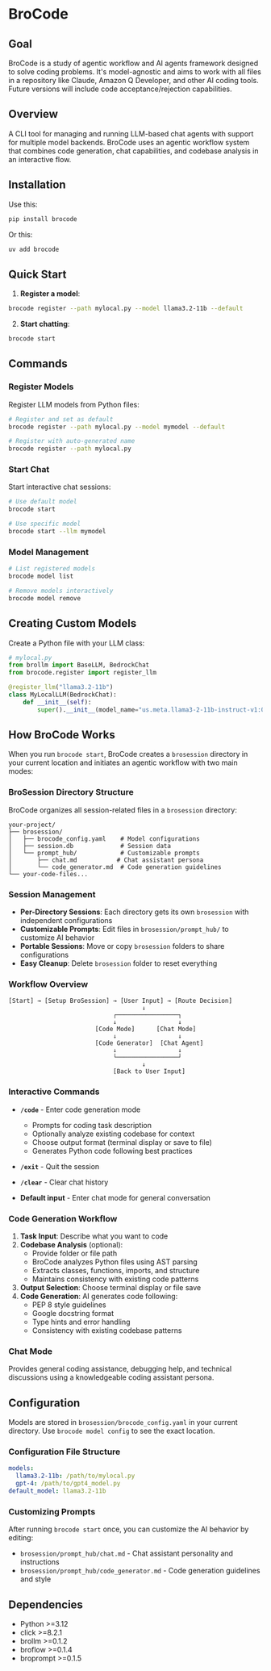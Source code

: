 # BroCode

## Goal

BroCode is a study of agentic workflow and AI agents framework designed to solve coding problems. It's model-agnostic and aims to work with all files in a repository like Claude, Amazon Q Developer, and other AI coding tools. Future versions will include code acceptance/rejection capabilities.

## Overview

A CLI tool for managing and running LLM-based chat agents with support for multiple model backends. BroCode uses an agentic workflow system that combines code generation, chat capabilities, and codebase analysis in an interactive flow.

## Installation

Use this:  
```bash
pip install brocode  
```
Or this:  
```bash
uv add brocode  
```

## Quick Start

1. **Register a model**:
```bash
brocode register --path mylocal.py --model llama3.2-11b --default
```

2. **Start chatting**:
```bash
brocode start
```

## Commands

### Register Models

Register LLM models from Python files:

```bash
# Register and set as default
brocode register --path mylocal.py --model mymodel --default

# Register with auto-generated name
brocode register --path mylocal.py
```

### Start Chat

Start interactive chat sessions:

```bash
# Use default model
brocode start

# Use specific model
brocode start --llm mymodel
```

### Model Management

```bash
# List registered models
brocode model list

# Remove models interactively
brocode model remove
```

## Creating Custom Models

Create a Python file with your LLM class:

```python
# mylocal.py
from brollm import BaseLLM, BedrockChat
from brocode.register import register_llm

@register_llm("llama3.2-11b")
class MyLocalLLM(BedrockChat):
    def __init__(self):
        super().__init__(model_name="us.meta.llama3-2-11b-instruct-v1:0")
```

## How BroCode Works

When you run `brocode start`, BroCode creates a `brosession` directory in your current location and initiates an agentic workflow with two main modes:

### BroSession Directory Structure

BroCode organizes all session-related files in a `brosession` directory:

```
your-project/
├── brosession/
│   ├── brocode_config.yaml    # Model configurations
│   ├── session.db             # Session data
│   └── prompt_hub/            # Customizable prompts
│       ├── chat.md           # Chat assistant persona
│       └── code_generator.md  # Code generation guidelines
└── your-code-files...
```

### Session Management

- **Per-Directory Sessions**: Each directory gets its own `brosession` with independent configurations
- **Customizable Prompts**: Edit files in `brosession/prompt_hub/` to customize AI behavior
- **Portable Sessions**: Move or copy `brosession` folders to share configurations
- **Easy Cleanup**: Delete `brosession` folder to reset everything

### Workflow Overview

```
[Start] → [Setup BroSession] → [User Input] → [Route Decision]
                                     ↓
                             ┌─────────────────┐
                             ↓                 ↓
                        [Code Mode]      [Chat Mode]
                             ↓                 ↓
                        [Code Generator]  [Chat Agent]
                             ↓                 ↓
                             └─────────────────┘
                                     ↓
                             [Back to User Input]
```

### Interactive Commands

- **`/code`** - Enter code generation mode
  - Prompts for coding task description
  - Optionally analyze existing codebase for context
  - Choose output format (terminal display or save to file)
  - Generates Python code following best practices
  
- **`/exit`** - Quit the session
- **`/clear`** - Clear chat history
- **Default input** - Enter chat mode for general conversation

### Code Generation Workflow

1. **Task Input**: Describe what you want to code
2. **Codebase Analysis** (optional): 
   - Provide folder or file path
   - BroCode analyzes Python files using AST parsing
   - Extracts classes, functions, imports, and structure
   - Maintains consistency with existing code patterns
3. **Output Selection**: Choose terminal display or file save
4. **Code Generation**: AI generates code following:
   - PEP 8 style guidelines
   - Google docstring format
   - Type hints and error handling
   - Consistency with existing codebase patterns

### Chat Mode

Provides general coding assistance, debugging help, and technical discussions using a knowledgeable coding assistant persona.

## Configuration

Models are stored in `brosession/brocode_config.yaml` in your current directory. Use `brocode model config` to see the exact location.

### Configuration File Structure

```yaml
models:
  llama3.2-11b: /path/to/mylocal.py
  gpt-4: /path/to/gpt4_model.py
default_model: llama3.2-11b
```

### Customizing Prompts

After running `brocode start` once, you can customize the AI behavior by editing:
- `brosession/prompt_hub/chat.md` - Chat assistant personality and instructions
- `brosession/prompt_hub/code_generator.md` - Code generation guidelines and style

## Dependencies

- Python >=3.12
- click >=8.2.1
- brollm >=0.1.2
- broflow >=0.1.4
- broprompt >=0.1.5